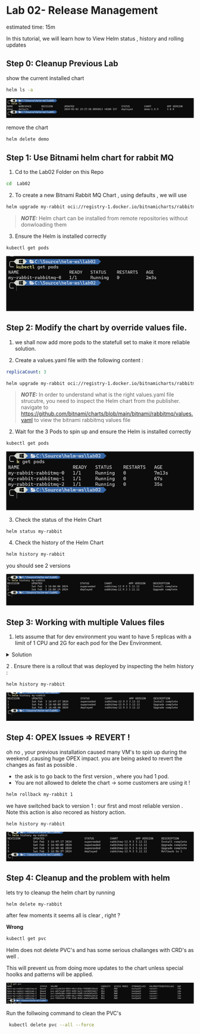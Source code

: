 # Lab 02- Release Management

estimated time: 15m

In this tutorial, we will learn how to View Helm status , history and rolling updates

## Step 0: Cleanup Previous Lab

show the current installed chart

```bash
helm ls -a
```

![helm](../images/helm1.png)

remove the chart

```bash
helm delete demo
```

## Step 1: Use Bitnami helm chart for rabbit MQ

1. Cd to the Lab02 Folder on this Repo

```bash
cd  Lab02
```

2. To create a new Bitnami Rabbit MQ Chart , using defaults , we will use 

```bash
helm upgrade my-rabbit oci://registry-1.docker.io/bitnamicharts/rabbitmq --install
```

> **_NOTE:_**
> Helm chart can be installed from remote repositories without donwloading them

3. Ensure the Helm is installed correctly 

```bash
kubectl get pods
```
![rabbit1](../images/rabbit1.png)

## Step 2: Modify the chart by override values file.

1. we shall now add more pods to the statefull set to make it more reliable solution.

2. Create a values.yaml file with the following content :

```yaml
replicaCount: 3
```

```bash
helm upgrade my-rabbit oci://registry-1.docker.io/bitnamicharts/rabbitmq -f values.yaml --install
```

> **_NOTE:_**
> In order to understand what is the right values.yaml file strucutre, you need to inspect the Helm chart from the publisher.
> navigate to https://github.com/bitnami/charts/blob/main/bitnami/rabbitmq/values.yaml to view the bitnami rabbitmq values file

2. Wait for the 3 Pods to spin up and ensure the Helm is installed correctly 

```bash
kubectl get pods
```
![rabbit2](../images/rabbit2.png)

3. Check the status of the Helm Chart

```bash
helm status my-rabbit
```

4. Check the history of the Helm Chart

```bash
helm history my-rabbit
```
you should see 2 versions

![versions](../images/rabbit_versions.png)

## Step 3: Working with multiple Values files

1. lets assume that for dev environment you want to have 5 replicas with a limit of 1 CPU and 2G for each pod for the Dev Environment.

<details>
   <summary>Solution</summary>
   Add another values file called dev.values.yaml with the following content 
   
   ```yaml
   replicaCount: 5
   resources:
      limits:
         cpu: 1000m
         memory: 2Gi
   ```
   Then run the following command 

   ```bash
   helm upgrade my-rabbit oci://registry-1.docker.io/bitnamicharts/rabbitmq --values values.yaml --values dev.values.yaml --install
   ```
</details>

2 . Ensure there is a rollout that was deployed by inspecting the helm history : 

```bash
helm history my-rabbit
```
![history](../images/helm_history.png)

## Step 4: OPEX Issues => REVERT !

oh no , your previous installation caused many VM's to spin up during the weekend ,causing huge OPEX impact.
you are being asked to revert the changes as fast as possible . 

- the ask is to go back to the first version , where you had 1 pod.
- You are not allowed to delete the chart -> some customers are using it !

```bash
helm rollback my-rabbit 1
```

we have switched back to version 1 : our first and most reliable version .
Note this action is also recored as history action.

```bash
helm history my-rabbit
```

![history2](../images/helm_history2.png)


## Step 4: Cleanup and the problem with helm

lets try to cleanup the helm chart by running 

```bash
helm delete my-rabbit
```

after few moments it seems all is clear , right ? 

**Wrong**

```bash
kubectl get pvc
```

Helm does not delete PVC's and has some serious challanges with CRD's as well .

This will prevent us from doing more updates to the chart unless special hoolks and patterns will be applied.

![PVCS](../images/pvc.png)

Run the follwoing command to clean the PVC's 

```bash
 kubectl delete pvc --all --force
 ```
 